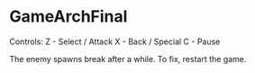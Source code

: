 # GameArchFinal

Controls:
Z - Select / Attack
X - Back / Special
C - Pause

The enemy spawns break after a while. To fix, restart the game.